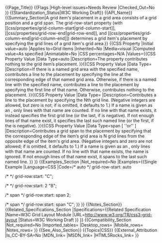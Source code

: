 {{Page_Title}}
{{Flags
|High-level issues=Needs Review
|Checked_Out=No
}}
{{Standardization_Status|W3C Working Draft}}
{{API_Name}}
{{Summary_Section|A grid item's placement in a grid area consists of a grid position and a grid span. The grid-row-start property (with [[css/properties/grid-column-start|grid-column-start]], [[css/properties/grid-row-end|grid-row-end]], and [[css/properties/grid-column-end|grid-column-end]]) determines a grid item's placement by specifying the grid lines of a grid item's grid area.}}
{{CSS Property
|Initial value=auto
|Applies to=Grid items
|Inherited=No
|Media=visual
|Computed value=As specified
|Animatable=No
|CSS percentages=N/A
|Values={{CSS Property Value
|Data Type=auto
|Description=The property contributes nothing to the grid item’s placement.
}}{{CSS Property Value
|Data Type=<ident>
|Description=If there is a named grid area with the specified name, contributes a line to the placement by specifying the line at the corresponding edge of that named grid area. Otherwise, if there is a named line with the specified name, contributes a line to the placement by specifying the first line of that name. 
Otherwise, contributes nothing to the placement.
}}{{CSS Property Value
|Data Type=<integer> <ident>
|Description=Contributes a line to the placement by specifying the Nth grid line. (Negative integers are allowed, but zero is not; if <integer> is omitted, it defaults to 1.) If a name is given as an <ident>, only lines with that name are counted. If no line with that name exists, it instead specifies the first grid line (or the last, if <integer> is negative). If not enough lines of that name exist, it specifies the last such named line (or the first, if the <integer> is negative).
}}{{CSS Property Value
|Data Type=span [ <integer> ''or'' <ident> ]
|Description=Contributes a grid span to the placement by specifying that the corresponding edge of the item’s grid area is N grid lines from the opposite edge of the item's grid area. (Negative integers and zero are not allowed; if <integer> is omitted, it defaults to 1.) If a name is given as an <ident>, only lines with that name are counted. If no line with that name exists, the name is ignored. If not enough lines of that name exist, it spans to the last such named line.
}}
}}
{{Examples_Section
|Not_required=No
|Examples={{Single Example
|Language=CSS
|Code=/* auto */
grid-row-start: auto

/* <ident> */
grid-row:start: "C";

/* <integer> <ident> */
grid-row:start: 2 "B";

/* span <integer> */
grid-row:start: span 2;

/* span <ident> */
grid-row:start: span "C";
}}
}}
{{Notes_Section}}
{{Related_Specifications_Section
|Specifications={{Related Specification
|Name=W3C Grid Layout Module
|URL=http://www.w3.org/TR/css3-grid-layout
|Status=W3C Working Draft
}}
}}
{{Compatibility_Section
|Not_required=No
|Imported_tables=
|Desktop_rows=
|Mobile_rows=
|Notes_rows=
}}
{{See_Also_Section}}
{{Topics|CSS}}
{{External_Attribution
|Is_CC-BY-SA=No
|MDN_link=
|MSDN_link=
|HTML5Rocks_link=
}}